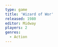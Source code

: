 ```yaml
---
type: game
title: 'Wizard of Wor'
released: 1980
editor: Midway
players: 2
genres:
  - Action
---
```

